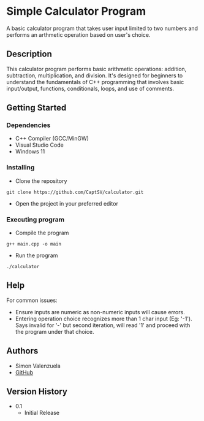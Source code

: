 # Simple Calculator Program

A basic calculator program that takes user input limited to two numbers and performs an arthmetic operation based on user's choice.

## Description

This calculator program performs basic arithmetic operations: addition, subtraction, multiplication, and division. It's designed for beginners to understand the fundamentals of C++ programming that involves basic input/output, functions, conditionals, loops, and use of comments. 

## Getting Started

### Dependencies

* C++ Compiler (GCC/MinGW)
* Visual Studio Code
* Windows 11

### Installing

* Clone the repository
```
git clone https://github.com/CaptSV/calculator.git
```
* Open the project in your preferred editor

### Executing program

* Compile the program
```
g++ main.cpp -o main
```
* Run the program
```
./calculator
```

## Help

For common issues: 
* Ensure inputs are numeric as non-numeric inputs will cause errors.
* Entering operation choice recognizes more than 1 char input (Eg: '-1'). Says invalid for '-' but second iteration, will read '1' and proceed with the program under that choice.

## Authors

* Simon Valenzuela
* [GitHub](https://github.com/CaptSV)

## Version History

* 0.1
    * Initial Release
